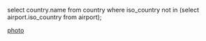 select country.name
from country
where iso_country not in
(select airport.iso_country
from airport);

[photo](ex5_q4_photo.png)